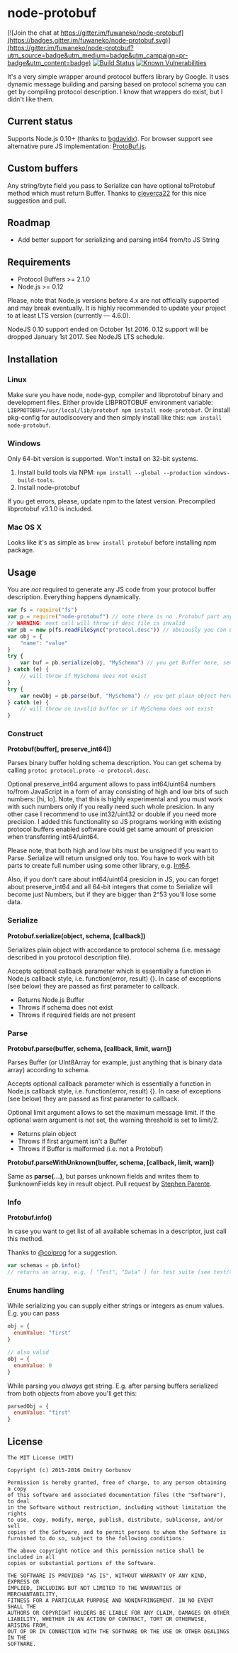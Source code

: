 # node-protobuf

[![Join the chat at https://gitter.im/fuwaneko/node-protobuf](https://badges.gitter.im/fuwaneko/node-protobuf.svg)](https://gitter.im/fuwaneko/node-protobuf?utm_source=badge&utm_medium=badge&utm_campaign=pr-badge&utm_content=badge)
[![Build Status](https://travis-ci.org/fuwaneko/node-protobuf.svg?branch=master)](https://travis-ci.org/fuwaneko/node-protobuf)
[![Known Vulnerabilities](https://snyk.io/test/github/snyk/snyk/badge.svg)](https://snyk.io/test/github/fuwaneko/node-protobuf)

It's a very simple wrapper around protocol buffers library by Google.
It uses dynamic message building and parsing based on protocol schema you can get by compiling protocol description.
I know that wrappers do exist, but I didn't like them.

## Current status

Supports Node.js 0.10+ (thanks to [bgdavidx](https://github.com/bgdavidx)).
For browser support see alternative pure JS implementation: [ProtoBuf.js](https://github.com/dcodeIO/ProtoBuf.js).

## Custom buffers

Any string/byte field you pass to Serialize can have optional toProtobuf method which must return Buffer.
Thanks to [cleverca22](https://github.com/cleverca22) for this nice suggestion and pull.

## Roadmap

+ Add better support for serializing and parsing int64 from/to JS String

## Requirements

* Protocol Buffers >= 2.1.0
* Node.js >= 0.12

Please, note that Node.js versions before 4.x are not officially supported and may break eventually. It is highly recommended to update your project to at least LTS version (currently — 4.6.0).

NodeJS 0.10 support ended on October 1st 2016. 0.12 support will be dropped January 1st 2017. See NodeJS LTS schedule.

## Installation

### Linux

Make sure you have node, node-gyp, compiler and libprotobuf binary and development files. Either provide LIBPROTOBUF environment variable: ```LIBPROTOBUF=/usr/local/lib/protobuf npm install node-protobuf```. Or install pkg-config for autodiscovery and then simply install like this: ``` npm install node-protobuf ```.

### Windows

Only 64-bit version is supported. Won't install on 32-bit systems.

1. Install build tools via NPM: ```npm install --global --production windows-build-tools```.
2. Install node-protobuf

If you get errors, please, update npm to the latest version. Precompiled libprotobuf v3.1.0 is included.

### Mac OS X

Looks like it's as simple as ``` brew install protobuf ``` before installing npm package.

## Usage

You are *not* required to generate any JS code from your protocol buffer description. Everything happens dynamically.

```JavaScript
var fs = require("fs")
var p = require("node-protobuf") // note there is no .Protobuf part anymore
// WARNING: next call will throw if desc file is invalid
var pb = new p(fs.readFileSync("protocol.desc")) // obviously you can use async methods, it's for simplicity reasons
var obj = {
	"name": "value"
}
try {
	var buf = pb.serialize(obj, "MySchema") // you get Buffer here, send it via socket.write, etc.
} catch (e) {
	// will throw if MySchema does not exist
}
try {
	var newObj = pb.parse(buf, "MySchema") // you get plain object here, it should be exactly the same as obj
} catch (e) {
	// will throw on invalid buffer or if MySchema does not exist
}
```

### Construct

**Protobuf(buffer[, preserve_int64])**

Parses binary buffer holding schema description. You can get schema by calling ```protoc protocol.proto -o protocol.desc```.

Optional preserve_int64 argument allows to pass int64/uint64 numbers to/from JavaScript in a form of array consisting of high and low bits of such numbers: [hi, lo]. Note, that this is highly experimental and you must work with such numbers only if you really need such whole presicion. In any other case I recommend to use int32/uint32 or double if you need more precision. I added this functionality so JS programs working with existing protocol buffers enabled software could get same amount of presicion when transferring int64/uint64.

Please note, that both high and low bits must be unsigned if you want to Parse. Serialize will return unsigned only too. You have to work with bit parts to create full number using some other library, e.g. [Int64](https://github.com/broofa/node-int64).

Also, if you don't care about int64/uint64 presicion in JS, you can forget about preserve_int64 and all 64-bit integers that come to Serialize will become just Numbers, but if they are bigger than 2^53 you'll lose some data.

### Serialize

**Protobuf.serialize(object, schema, [callback])**

Serializes plain object with accordance to protocol schema (i.e. message described in you protocol description file).

Accepts optional callback parameter which is essentially a function in Node.js callback style, i.e. function(error, result) {}. In case of exceptions (see below) they are passed as first parameter to callback.

- Returns Node.js Buffer
- Throws if schema does not exist
- Throws if required fields are not present

### Parse

**Protobuf.parse(buffer, schema, [callback, limit, warn])**

Parses Buffer (or UInt8Array for example, just anything that is binary data array) according to schema.

Accepts optional callback parameter which is essentially a function in Node.js callback style, i.e. function(error, result) {}. In case of exceptions (see below) they are passed as first parameter to callback.

Optional limit argument allows to set the maximum message limit. If the optional warn argument is not set, the warning threshold is set to limit/2.

- Returns plain object
- Throws if first argument isn't a Buffer
- Throws if Buffer is malformed (i.e. not a Protobuf)

**Protobuf.parseWithUnknown(buffer, schema, [callback, limit, warn])**

Same as **parse(...)**, but parses unknown fields and writes them to $unknownFields key in result object. Pull request by [Stephen Parente](https://github.com/webmakersteve).

### Info

**Protobuf.info()**

In case you want to get list of all available schemas in a descriptor, just call this method.

Thanks to [@colprog](https://github.com/colprog) for a suggestion.

```JavaScript
var schemas = pb.info()
// returns an array, e.g. [ "Test", "Data" ] for test suite (see test/test.proto and compare)
```

### Enums handling

While serializing you can supply either strings or integers as enum values. E.g. you can pass
```JavaScript
obj = {
  enumValue: "first"
}

// also valid
obj = {
  enumValue: 0
}
```

While parsing you *always* get string. E.g. after parsing buffers serialized from both objects from above you'll get this:
```JavaScript
parsedObj = {
  enumValue: "first"
}
```

## License
```
The MIT License (MIT)

Copyright (c) 2015-2016 Dmitry Gorbunov

Permission is hereby granted, free of charge, to any person obtaining a copy
of this software and associated documentation files (the "Software"), to deal
in the Software without restriction, including without limitation the rights
to use, copy, modify, merge, publish, distribute, sublicense, and/or sell
copies of the Software, and to permit persons to whom the Software is
furnished to do so, subject to the following conditions:

The above copyright notice and this permission notice shall be included in all
copies or substantial portions of the Software.

THE SOFTWARE IS PROVIDED "AS IS", WITHOUT WARRANTY OF ANY KIND, EXPRESS OR
IMPLIED, INCLUDING BUT NOT LIMITED TO THE WARRANTIES OF MERCHANTABILITY,
FITNESS FOR A PARTICULAR PURPOSE AND NONINFRINGEMENT. IN NO EVENT SHALL THE
AUTHORS OR COPYRIGHT HOLDERS BE LIABLE FOR ANY CLAIM, DAMAGES OR OTHER
LIABILITY, WHETHER IN AN ACTION OF CONTRACT, TORT OR OTHERWISE, ARISING FROM,
OUT OF OR IN CONNECTION WITH THE SOFTWARE OR THE USE OR OTHER DEALINGS IN THE
SOFTWARE.
```
